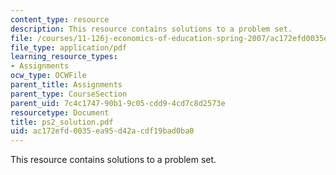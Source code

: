 ```yaml
---
content_type: resource
description: This resource contains solutions to a problem set.
file: /courses/11-126j-economics-of-education-spring-2007/ac172efd0035ea95d42acdf19bad0ba0_ps2_solution.pdf
file_type: application/pdf
learning_resource_types:
- Assignments
ocw_type: OCWFile
parent_title: Assignments
parent_type: CourseSection
parent_uid: 7c4c1747-90b1-9c05-cdd9-4cd7c8d2573e
resourcetype: Document
title: ps2_solution.pdf
uid: ac172efd-0035-ea95-d42a-cdf19bad0ba0
---
```

This resource contains solutions to a problem set.

